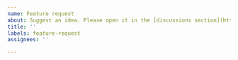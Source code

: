 ```yaml
---
name: Feature request
about: Suggest an idea. Please open it in the [discussions section](https://github.com/Luffyyy/BeardLib-Editor/discussions/categories/ideas)
title: ''
labels: feature-request
assignees: ''

---
```

